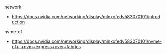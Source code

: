 



network
- https://docs.nvidia.com/networking/display/mlnxofedv583070101/introduction



nvme-of
- https://docs.nvidia.com/networking/display/mlnxofedv583070101/nvme-of+-+nvm+express+over+fabrics







